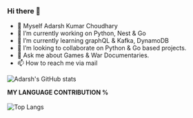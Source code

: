 ### Hi there 👋


<!-- **adarshk007/adarshk007** is a ✨ _special_ ✨ repository because its `README.md` (this file) appears on your GitHub profile.

Here are some ideas to get you started: -->
- 👨 Myself Adarsh Kumar Choudhary
- 🔭 I’m currently working on Python, Nest & Go
- 🌱 I’m currently learning graphQL & Kafka, DynamoDB 
- 👯 I’m looking to collaborate on Python & Go based projects.
- 💬 Ask me about Games & War Documentaries.
- 📫 How to reach me via mail 


![Adarsh's GitHub stats](https://github-readme-stats.vercel.app/api?username=adarshk007&show_icons=true&theme=radical)

**MY LANGUAGE CONTRIBUTION %**
<br/>
<br/>
![Top Langs](https://github-readme-stats.vercel.app/api/top-langs/?username=adarshk007&&layout=compact&langs_count=10)



